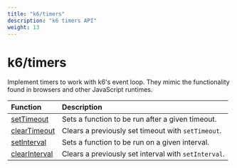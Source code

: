 ```yaml
---
title: "k6/timers"
description: "k6 timers API"
weight: 13
---
```


# k6/timers

Implement timers to work with k6's event loop. They mimic the functionality found in browsers and other JavaScript runtimes.

| Function                                       | Description                                                                                    |
| :------------------------------------------ | :--------------------------------------------------------------------------------------------- |
| [setTimeout](https://developer.mozilla.org/en-US/docs/Web/API/setTimeout)     | Sets a function to be run after a given timeout.  |
| [clearTimeout](https://developer.mozilla.org/en-US/docs/Web/API/clearTimeout) | Clears a previously set timeout with `setTimeout`. |
| [setInterval](https://developer.mozilla.org/en-US/docs/Web/API/setInterval)   | Sets a function to be run on a given interval. |
| [clearInterval](https://developer.mozilla.org/en-US/docs/Web/API/setInterval) | Clears a previously set interval with `setInterval`. |
